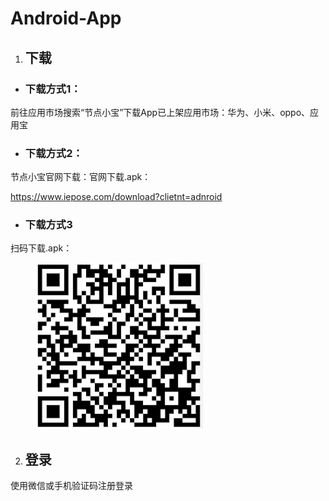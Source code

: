 # Android-App

1. ## 下载

* ### **下载方式1：**

前往应用市场搜索“节点小宝”下载App已上架应用市场：华为、小米、oppo、应用宝

* ### **下载方式2：**

节点小宝官网下载：官网下载.apk：

https://www.iepose.com/download?clietnt=adnroid

* ### **下载方式3**

扫码下载.apk：

<figure><img src="../../.gitbook/assets/image (80).png" alt="" width="268"><figcaption></figcaption></figure>

2. ## 登录

使用微信或手机验证码注册登录
